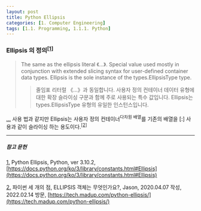 ```yaml
---
layout: post
title: Python Ellipsis
categories: [1. Computer Engineering]
tags: [1.1. Programming, 1.1.1. Python]
---
```


### Ellipsis 의 정의<sup><a href="#footnote_1_1" name="footnote_1_2">[1]</a></sup>

> The same as the ellipsis literal 《...》. Special value used mostly in conjunction with extended slicing syntax for user-defined container data types. Ellipsis is the sole instance of the types.EllipsisType type.
>> 줄임표 리터럴 《...》과 동일합니다. 사용자 정의 컨테이너 데이터 유형에 대한 확장 슬라이싱 구문과 함께 주로 사용되는 특수 값입니다. Ellipsis는 types.EllipsisType 유형의 유일한 인스턴스입니다.

[...](https://maizer2.github.io/용어_python/2022/02/14/Python-용어집-해석.html#footnote_2_2) 사용 법과 같지만 Ellipsis는 사용자 정의 컨테이너<sup>다차원 배열</sup>를 기존의 배열을 [:] 사용과 같이 슬라이싱 하는 용도이다.<sup><a href="#footnote_2_1" name="footnote_2_2">[2]</a></sup>

---

##### 참고 문헌

<a href="#footnote_1_2" name="footnote_1_1">1.</a> Python Ellipsis, Python, ver 3.10.2,[https://docs.python.org/ko/3/library/constants.html#Ellipsis](https://docs.python.org/ko/3/library/constants.html#Ellipsis)

<a href="#footnote_2_2" name="footnote_2_1">2.</a> 파이썬 세 개의 점, ELLIPSIS 객체는 무엇인가요?, Jason, 2020.04.07 작성, 2022.02.14 방문, [https://tech.madup.com/python-ellipsis/](https://tech.madup.com/python-ellipsis/)